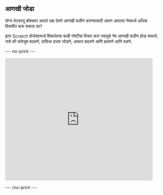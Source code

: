 ## आणखी जोडा

योग्य भेटवस्तू बॉक्सवर आपले लक्ष ठेवणे आणखी कठीण करण्यासाठी आपण आपल्या गेममध्ये अधिक विकर्षीत करू शकता का?

इतर Scratch प्रोजेक्टमध्ये शिकलेल्या काही गोष्टींचा विचार करा ज्यामुळे गेम आणखी कठीण होऊ शकतो, जसे की कॉश्चुम बदलणे, ग्राफिक प्रभाव जोडणे, आकार बदलणे आणि हलवणे आणि वळणे.

--- no-print ---

<div class="scratch-preview">
<iframe src="https://scratch.mit.edu/projects/405012286/embed" allowtransparency="true" width="485" height="402" frameborder="0" scrolling="no" allowfullscreen></iframe>
</div>

--- /no-print ---
